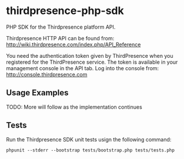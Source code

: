 thirdpresence-php-sdk
=====================

PHP SDK for the Thirdpresence platform API.

Thirdpresence HTTP API can be found from:
http://wiki.thirdpresence.com/index.php/API_Reference

You need the authentication token given by ThirdPresence when you
registered for the ThirdPresence service. The token is available
in your management console in the API tab. Log into the console from:
http://console.thirdpresence.com


Usage Examples
--------------

TODO: More will follow as the implementation continues


Tests
-----

Run the Thirdpresence SDK unit tests usign the following command:

    phpunit --stderr --bootstrap tests/bootstrap.php tests/tests.php

